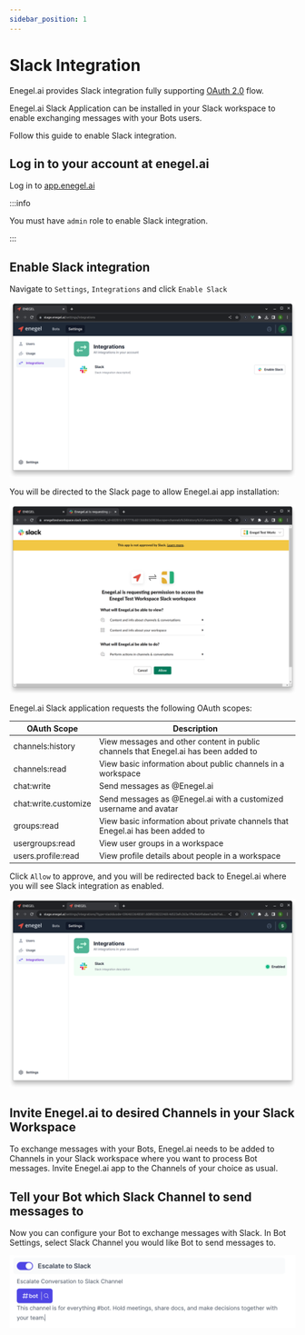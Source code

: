```yaml
---
sidebar_position: 1
---
```


# Slack Integration

Enegel.ai provides Slack integration fully supporting [OAuth 2.0](https://oauth.net/2/) flow.


Enegel.ai Slack Application can be installed in your Slack workspace to enable exchanging messages with your Bots users.

Follow this guide to enable Slack integration.

## Log in to your account at enegel.ai  

Log in to [app.enegel.ai](https://app.enegel.ai)

:::info

You must have `admin` role to enable Slack integration.

:::

## Enable Slack integration


Navigate to `Settings`, `Integrations` and click `Enable Slack` 

![Slack Integration Start](./assets/s1.png)

You will be directed to the Slack page to allow Enegel.ai app installation:

![Slack Integration Allow](./assets/s2.png)


Enegel.ai Slack application requests the following OAuth scopes:

| OAuth Scope | Description                                                                         |
|-------------|-------------------------------------------------------------------------------------|
| channels:history  | View messages and other content in public channels that Enegel.ai has been added to |
| channels:read   | View basic information about public channels in a workspace                         |
| chat:write   | Send messages as @Enegel.ai                         |
| chat:write.customize   | Send messages as @Enegel.ai with a customized username and avatar              |
| groups:read   | View basic information about private channels that Enegel.ai has been added to     |
| usergroups:read   | View user groups in a workspace   |
| users.profile:read   | View profile details about people in a workspace |

Click `Allow` to approve, and you will be redirected back to Enegel.ai where you will see Slack integration as enabled. 

![Slack Integration Allow](./assets/s3.png)

## Invite Enegel.ai to desired Channels in your Slack Workspace

To exchange messages with your Bots, Enegel.ai needs to be added to Channels in your Slack workspace where you want to process Bot messages.
Invite Enegel.ai app to the Channels of your choice as usual. 

## Tell your Bot which Slack Channel to send messages to  

Now you can configure your Bot to exchange messages with Slack. 
In Bot Settings, select Slack Channel you would like Bot to send messages to. 

![Slack Bot Settings](./assets/s4.png)



